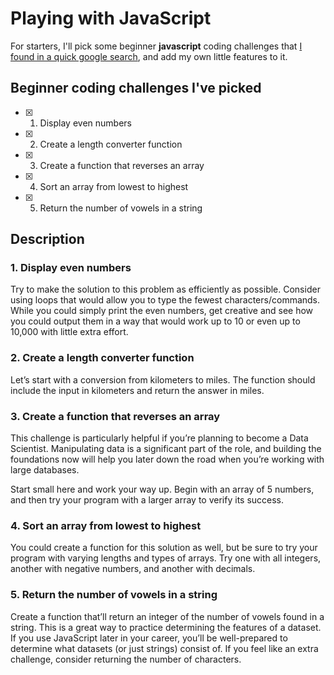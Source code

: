 # Playing with JavaScript

For starters, I'll pick some beginner **javascript** coding challenges that [I found in a quick google search](https://www.codecademy.com/resources/blog/10-javascript-code-challenges-for-beginners/), and add my own little features to it.

## Beginner coding challenges I've picked

- [x] 1. Display even numbers

- [x] 2. Create a length converter function

- [x] 3. Create a function that reverses an array

- [x] 4. Sort an array from lowest to highest

- [x] 5. Return the number of vowels in a string

## Description

### 1. Display even numbers

Try to make the solution to this problem as efficiently as possible. Consider using loops that would allow you to type the fewest characters/commands. While you could simply print the even numbers, get creative and see how you could output them in a way that would work up to 10 or even up to 10,000 with little extra effort.

### 2. Create a length converter function

Let’s start with a conversion from kilometers to miles. The function should include the input in kilometers and return the answer in miles.

### 3. Create a function that reverses an array

This challenge is particularly helpful if you’re planning to become a Data Scientist. Manipulating data is a significant part of the role, and building the foundations now will help you later down the road when you’re working with large databases.

Start small here and work your way up. Begin with an array of 5 numbers, and then try your program with a larger array to verify its success.

### 4. Sort an array from lowest to highest

You could create a function for this solution as well, but be sure to try your program with varying lengths and types of arrays. Try one with all integers, another with negative numbers, and another with decimals.

### 5. Return the number of vowels in a string

Create a function that’ll return an integer of the number of vowels found in a string. This is a great way to practice determining the features of a dataset. If you use JavaScript later in your career, you’ll be well-prepared to determine what datasets (or just strings) consist of. If you feel like an extra challenge, consider returning the number of characters.
